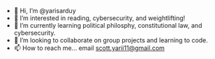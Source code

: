 - 👋 Hi, I’m @yarisarduy
- 👀 I’m interested in reading, cybersecurity, and weightlifting!
- 🌱 I’m currently learning political philosphy, constitutional law, and cybersecurity.
- 💞️ I’m looking to collaborate on group projects and learning to code.
- 📫 How to reach me... email scott.yarii11@gmail.com 


